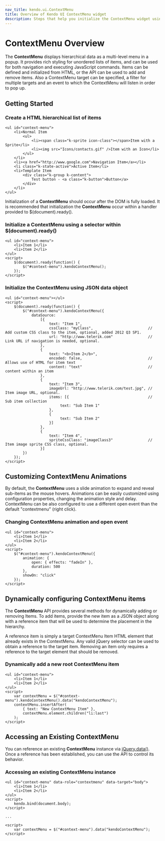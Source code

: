 ```yaml
---
nav_title: kendo.ui.ContextMenu
title: Overview of Kendo UI ContextMenu widget
description: Steps that help you initialize the ContextMenu widget using JSON data object.
---
```


# ContextMenu Overview

The **ContextMenu** displays hierarchical data as a multi-level menu in a popup. It provides rich styling for unordered lists
of items, and can be used for both navigation and executing JavaScript commands. Items can be defined and
initialized from HTML, or the API can be used to add and remove items. Also a ContextMenu target can be specified, a filter 
for multiple targets and an event to which the ContextMenu will listen in order to pop up.

## Getting Started

### Create a HTML hierarchical list of items

    <ul id="context-menu">
        <li>Normal Item
            <ul>
                <li><span class="k-sprite icon-class"></span>Item with a Sprite</li>
                <li><img src="Icons/contacts.gif" />Item with an Icon</li>
            </ul>
        </li>
        <li><a href="http://www.google.com">Navigation Item</a></li>
        <li class="k-state-active">Active Item</li>
        <li>Template Item
            <div class="k-group k-content">
                Test button - <a class="k-button">Button</a>
            </div>
        </li>
    </ul>

Initialization of a **ContextMenu** should occur after the DOM is fully loaded. It is recommended that
initialization the **ContextMenu** occur within a handler provided to $(document).ready().

### Initialize a ContextMenu using a selector within $(document).ready()

    <ul id="context-menu">
        <li>Item 1</li>
        <li>Item 2</li>
    </ul>
    <script>
        $(document).ready(function() {
            $("#context-menu").kendoContextMenu();
        });
    </script>

### Initialize the ContextMenu using JSON data object

    <ul id="context-menu"></ul>
    <script>
        $(document).ready(function() {
            $("#context-menu").kendoContextMenu({
                dataSource:
                    [{
                        text: "Item 1",
                        cssClass: "myClass",                         // Add custom CSS class to the item, optional, added 2012 Q3 SP1.
                        url: "http://www.telerik.com"                // Link URL if navigation is needed, optional.
                    },
                    {
                        text: "<b>Item 2</b>",
                        encoded: false,                              // Allows use of HTML for item text
                        content: "text"                              // content within an item
                    },
                    {
                        text: "Item 3",
                        imageUrl: "http://www.telerik.com/test.jpg", // Item image URL, optional.
                        items: [{                                    // Sub item collection
                             text: "Sub Item 1"
                        },
                        {
                             text: "Sub Item 2"
                        }]
                    },
                    {
                        text: "Item 4",
                        spriteCssClass: "imageClass3"                // Item image sprite CSS class, optional.
                    }]
            })
        });
    </script>

## Customizing ContextMenu Animations

By default, the **ContextMenu** uses a slide animation to expand and reveal sub-items as the mouse hovers. Animations can be easily
customized using configuration properties, changing the animation style and delay. ContextMenu can be also configured to use a different
open event than the default "contextmenu" (right click).

### Changing ContextMenu animation and open event

    <ul id="context-menu">
        <li>Item 1</li>
        <li>Item 2</li>
    </ul>
    <script>
        $("#context-menu").kendoContextMenu({
            animation: {
                open: { effects: "fadeIn" },
                duration: 500
            },
            showOn: "click"
        });
    </script>

## Dynamically configuring ContextMenu items

The **ContextMenu** API provides several methods for dynamically adding
or removing Items. To add items, provide the new item as a JSON
object along with a reference item that will be used to determine the
placement in the hierarchy.

A reference item is simply a target ContextMenu Item HTML element that
already exists in the ContextMenu. Any valid jQuery selector can be used to
obtain a reference to the target item. Removing an item only requires a reference to the target element that
should be removed.

### Dynamically add a new root ContextMenu item

    <ul id="context-menu">
        <li>Item 1</li>
        <li>Item 2</li>
    </ul>
    <script>
        var contextMenu = $("#context-menu").kendoContextMenu().data("kendoContextMenu");
        contextMenu.insertAfter(
            { text: "New ContextMenu Item" },
            contextMenu.element.children("li:last")
        );
    </script>

## Accessing an Existing ContextMenu

You can reference an existing **ContextMenu** instance via
[jQuery.data()](http://api.jquery.com/jQuery.data/).
Once a reference has been established, you can use the API to control
its behavior.

### Accessing an existing ContextMenu instance

    <ul id="context-menu" data-role="contextmenu" data-target="body">
        <li>Item 1</li>
        <li>Item 2</li>
    </ul>
    <script>
        kendo.bind(document.body);
    </script>
    
    ...
    
    <script>
        var contextMenu = $("#context-menu").data("kendoContextMenu");
    </script>

